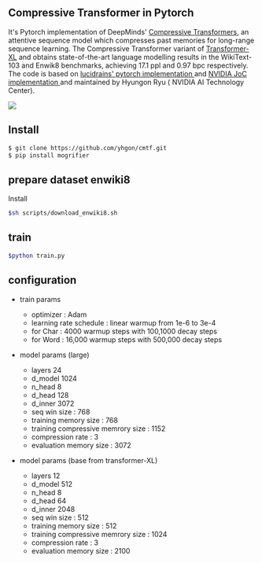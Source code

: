 

## Compressive Transformer in Pytorch

It's Pytorch implementation of DeepMinds' <a href="https://arxiv.org/abs/1911.05507">Compressive Transformers</a>, an attentive sequence model which compresses past memories for long-range sequence learning.   The Compressive Transformer variant of <a href="https://arxiv.org/abs/1901.02860"> Transformer-XL</a> and obtains state-of-the-art language modelling results in the WikiText-103 and Enwik8 benchmarks, achieving 17.1 ppl and 0.97 bpc respectively. The code is based on <a href ="https://github.com/lucidrains/compressive-transformer-pytorch"> lucidrains' pytorch implementation </a> and  <a href="https://github.com/NVIDIA/DeepLearningExamples/tree/master/PyTorch/LanguageModeling/Transformer-XL/pytorch"> NVIDIA JoC implementation </a> and maintained by Hyungon Ryu ( NVIDIA AI Technology Center).


<img src="./memory.png"></img>



## Install

```bash
$ git clone https://github.com/yhgon/cmtf.git 
$ pip install mogrifier
```


## prepare dataset enwiki8 

Install
```bash
$sh scripts/download_enwiki8.sh
```
## train 

 ```bash
 $python train.py
 ```

## configuration 
- train params 
  - optimizer : Adam
  - learning rate schedule : linear warmup from 1e-6 to 3e-4
   - for Char : 4000 warmup steps with 100,1000 decay steps
   - for Word : 16,000 warmup steps with 500,000 decay steps
   
- model params (large)
  - layers 24 
  - d_model 1024 
  - n_head 8
  - d_head 128
  - d_inner 3072  
  - seq win size : 768 
  - training memory size : 768
  - training compressive memrory size :  1152
  - compression rate : 3
  - evaluation memory size : 3072  
 
- model params (base from transformer-XL)
  - layers 12 
  - d_model 512
  - n_head 8
  - d_head 64
  - d_inner 2048
  - seq win size : 512 
  - training memory size : 512
  - training compressive memrory size :  1024
  - compression rate : 3
  - evaluation memory size : 2100 

